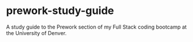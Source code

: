 # prework-study-guide
A study guide to the Prework section of my Full Stack coding bootcamp at the University of Denver.
